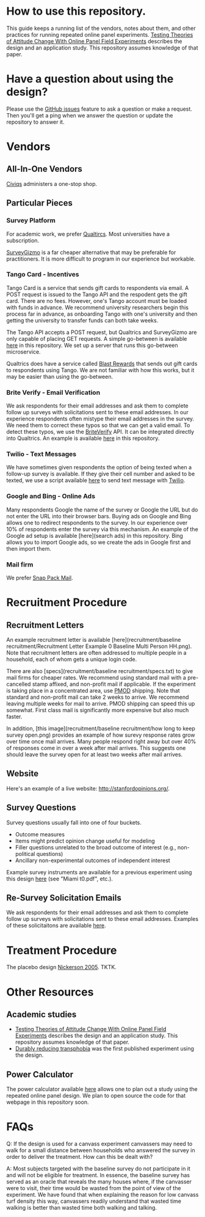 # How to use this repository.

This guide keeps a running list of the vendors, notes about them, and other practices for running repeated online panel experiments. [Testing Theories of Attitude Change With Online Panel Field Experiments](http://papers.ssrn.com/sol3/papers.cfm?abstract_id=2742869) describes the design and an application study. This repository assumes knowledge of that paper.

# Have a question about using the design?

Please use the [GitHub issues](https://github.com/dbroockman/repeated-online-panel-experiments/issues) feature to ask a question or make a request. Then you'll get a ping when we answer the question or update the repository to answer it.

# Vendors

## All-In-One Vendors

[Civiqs](https://www.civiqs.com/research) administers a one-stop shop.

## Particular Pieces

### Survey Platform

For academic work, we prefer [Qualtircs](https://www.qualtrics.com). Most universities have a subscription.

[SurveyGizmo](https://www.surveygizmo.com) is a far cheaper alternative that may be preferable for practitioners. It is more difficult to program in our experience but workable.

### Tango Card - Incentives

Tango Card is a service that sends gift cards to respondents via email. A POST request is issued to the Tango API and the respodent gets the gift card. There are no fees. However, one's Tango account must be loaded with funds in advance. We recommend university researchers begin this process far in advance, as onboarding Tango with one's university and then getting the university to transfer funds can both take weeks.

The Tango API accepts a POST request, but Qualtrics and SurveyGizmo are only capable of placing GET requests. A simple go-between is available [here](tango) in this repository. We set up a server that runs this go-between microservice.

Qualtrics does have a service called [Blast Rewards](https://www.qualtrics.com/innovation-exchange/tango-card/) that sends out gift cards to respondents using Tango. We are not familiar with how this works, but it may be easier than using the go-between.

### Brite Verify - Email Verification

We ask respondents for their email addresses and ask them to complete follow up surveys with solicitations sent to these email addresses. In our experience respondents often mistype their email addresses in the survey. We need them to correct these typos so that we can get a valid email. To detect these typos, we use the [BriteVerify](http://briteverify.com) API. It can be integrated directly into Qualtrics. An example is available [here](briteverify) in this repository.

### Twilio - Text Messages

We have sometimes given respondents the option of being texted when a follow-up survey is available. If they give their cell number and asked to be texted, we use a script available [here](twilio/invite_to_post_with_sms.py) to send text message with [Twilio](https://www.twilio.com).

### Google and Bing - Online Ads

Many respondents Google the name of the survey or Google the URL but do not enter the URL into their browser bars. Buying ads on Google and Bing allows one to redirect respondents to the survey. In our experience over 10% of respondents enter the survey via this mechanism. An example of the Google ad setup is available [here](search ads) in this repository. Bing allows you to import Google ads, so we create the ads in Google first and then import them.

### Mail firm

We prefer [Snap Pack Mail](http://snappackmail.com).

# Recruitment Procedure

## Recruitment Letters

An example recruitment letter is available [here](recruitment/baseline recruitment/Recruitment Letter Example 0 Baseline Multi Person HH.png). Note that recruitment letters are often addressed to multiple people in a household, each of whom gets a unique login code.

There are also [specs](recruitment/baseline recruitment/specs.txt) to give mail firms for cheaper rates. We recommend using standard mail with a pre-cancelled stamp affixed, and non-profit mail if applicable. If the experiment is taking place in a concentrated area, use [PMOD](http://npf.org/blog/?p=1611) shipping. Note that standard and non-profit mail can take 2 weeks to arrive. We recommend leaving multiple weeks for mail to arrive. PMOD shipping can speed this up somewhat. First class mail is significantly more expensive but also much faster.

In addition, [this image](recruitment/baseline recruitment/how long to keep survey open.png) provides an example of how surevy response rates grow over time once mail arrives. Many people respond right away but over 40% of responses come in over a week after mail arrives. This suggests one should leave the survey open for at least two weeks after mail arrives.

## Website

Here's an example of a live website: http://stanfordopinions.org/.

## Survey Questions

Survey questions usually fall into one of four buckets.

- Outcome measures
- Items might predict opinion change useful for modeling
- Filler questions unrelated to the broad outcome of interest (e.g., non-political questions)
- Ancillary non-experimental outcomes of independent interest

Example survey instruments are available for a previous experiment using this design [here](https://dataverse.harvard.edu/dataset.xhtml?persistentId=doi:10.7910/DVN/WKR39N) (see "Miami t0.pdf", etc.).

## Re-Survey Solicitation Emails

We ask respondents for their email addresses and ask them to complete follow up surveys with solicitations sent to these email addresses. Examples of these solicitaitons are available [here](recruitment/reinterviews).

# Treatment Procedure

The placebo design [Nickerson 2005](http://www.jakebowers.org/ITVExperiments/Nickerson.PA2005.pdf). TKTK.

# Other Resources

## Academic studies

- [Testing Theories of Attitude Change With Online Panel Field Experiments](http://papers.ssrn.com/sol3/papers.cfm?abstract_id=2742869) describes the design and an application study. This repository assumes knowledge of that paper.
- [Durably reducing transphobia](http://stanford.edu/~dbroock/published%20paper%20PDFs/broockman_kalla_transphobia_canvassing_experiment.pdf) was the first published experiment using the design.

## Power Calculator

The power calculator available [here](http://experiments.berkeley.edu) allows one to plan out a study using the repeated online panel design. We plan to open source the code for that webpage in this repository soon.

# FAQs

Q: If the design is used for a canvass experiment canvassers may need to walk for a small distance between households who answered the survey in order to deliver the treatment. How can this be dealt with?

A: Most subjects targeted with the baseline survey do not participate in it and will not be eligible for treatment.  In essence, the baseline survey has served as an oracle that reveals the many houses where, if the canvasser were to visit, their time would be wasted from the point of view of the experiment. We have found that when explaining the reason for low canvass turf density this way, canvassers readily understand that wasted time walking is better than wasted time both walking and talking.